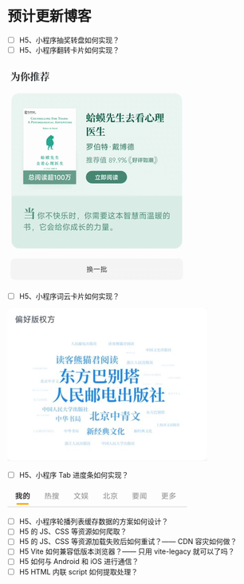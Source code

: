 # 预计更新博客

- [ ] H5、小程序抽奖转盘如何实现？
- [ ] H5、小程序翻转卡片如何实现？

![](./img/turn-card.gif)

- [ ] H5、小程序词云卡片如何实现？

![](./img/word-cloud.jpg)

- [ ] H5、小程序 Tab 进度条如何实现？

![](./img/tab-process.gif)

- [ ] H5、小程序轮播列表缓存数据的方案如何设计？
- [ ] H5 的 JS、CSS 等资源如何爬取？
- [ ] H5 的 JS、CSS 等资源加载失败后如何重试？—— CDN 容灾如何做？
- [ ] H5 Vite 如何兼容低版本浏览器？—— 只用 vite-legacy 就可以了吗？
- [ ] H5 如何与 Android 和 iOS 进行通信？
- [ ] H5 HTML 内联 script 如何提取处理？

